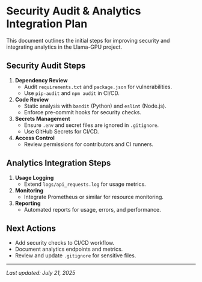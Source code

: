 # Security Audit & Analytics Integration Plan

This document outlines the initial steps for improving security and integrating analytics in the Llama-GPU project.

## Security Audit Steps
1. **Dependency Review**
   - Audit `requirements.txt` and `package.json` for vulnerabilities.
   - Use `pip-audit` and `npm audit` in CI/CD.
2. **Code Review**
   - Static analysis with `bandit` (Python) and `eslint` (Node.js).
   - Enforce pre-commit hooks for security checks.
3. **Secrets Management**
   - Ensure `.env` and secret files are ignored in `.gitignore`.
   - Use GitHub Secrets for CI/CD.
4. **Access Control**
   - Review permissions for contributors and CI runners.

## Analytics Integration Steps
1. **Usage Logging**
   - Extend `logs/api_requests.log` for usage metrics.
2. **Monitoring**
   - Integrate Prometheus or similar for resource monitoring.
3. **Reporting**
   - Automated reports for usage, errors, and performance.

## Next Actions
- Add security checks to CI/CD workflow.
- Document analytics endpoints and metrics.
- Review and update `.gitignore` for sensitive files.

---
_Last updated: July 21, 2025_
